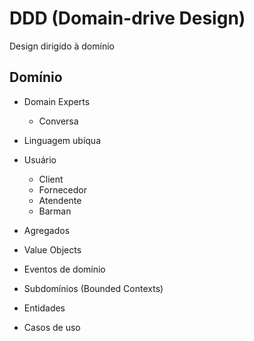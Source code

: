 # DDD (Domain-drive Design)

Design dirigido à domínio

## Domínio

- Domain Experts
    - Conversa
- Linguagem ubíqua

- Usuário
    - Client
    - Fornecedor
    - Atendente
    - Barman

- Agregados
- Value Objects
- Eventos de domínio
- Subdomínios (Bounded Contexts)
- Entidades
- Casos de uso